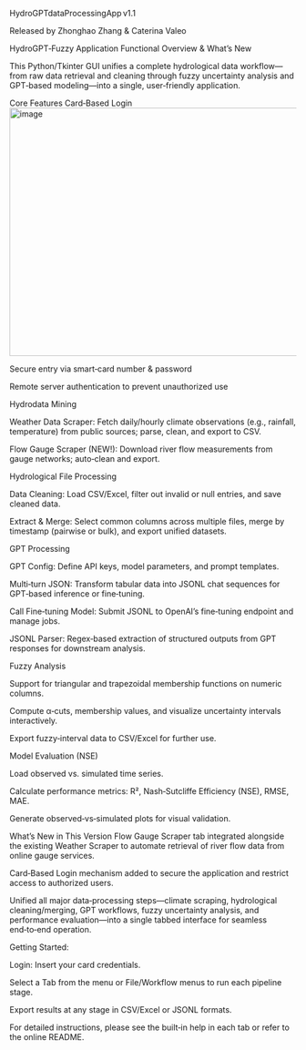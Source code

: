 HydroGPTdataProcessingApp v1.1

Released by Zhonghao Zhang & Caterina Valeo

HydroGPT‑Fuzzy Application
Functional Overview & What’s New

This Python/Tkinter GUI unifies a complete hydrological data workflow—from raw data retrieval and cleaning through fuzzy uncertainty analysis and GPT‑based modeling—into a single, user‑friendly application.

Core Features
Card‑Based Login
<img width="513" height="436" alt="image" src="https://github.com/user-attachments/assets/9d56b74d-8bb6-44da-a3c4-63816c289342" />


Secure entry via smart‑card number & password

Remote server authentication to prevent unauthorized use

Hydrodata Mining

Weather Data Scraper: Fetch daily/hourly climate observations (e.g., rainfall, temperature) from public sources; parse, clean, and export to CSV.

Flow Gauge Scraper (NEW!): Download river flow measurements from gauge networks; auto‑clean and export.

Hydrological File Processing

Data Cleaning: Load CSV/Excel, filter out invalid or null entries, and save cleaned data.

Extract & Merge: Select common columns across multiple files, merge by timestamp (pairwise or bulk), and export unified datasets.

GPT Processing

GPT Config: Define API keys, model parameters, and prompt templates.

Multi‑turn JSON: Transform tabular data into JSONL chat sequences for GPT‑based inference or fine‑tuning.

Call Fine‑tuning Model: Submit JSONL to OpenAI’s fine‑tuning endpoint and manage jobs.

JSONL Parser: Regex‑based extraction of structured outputs from GPT responses for downstream analysis.

Fuzzy Analysis

Support for triangular and trapezoidal membership functions on numeric columns.

Compute α‑cuts, membership values, and visualize uncertainty intervals interactively.

Export fuzzy‑interval data to CSV/Excel for further use.

Model Evaluation (NSE)

Load observed vs. simulated time series.

Calculate performance metrics: R², Nash‑Sutcliffe Efficiency (NSE), RMSE, MAE.

Generate observed‑vs‑simulated plots for visual validation.

What’s New in This Version
Flow Gauge Scraper tab integrated alongside the existing Weather Scraper to automate retrieval of river flow data from online gauge services.

Card‑Based Login mechanism added to secure the application and restrict access to authorized users.

Unified all major data‑processing steps—climate scraping, hydrological cleaning/merging, GPT workflows, fuzzy uncertainty analysis, and performance evaluation—into a single tabbed interface for seamless end‑to‑end operation.

Getting Started:

Login: Insert your card credentials.

Select a Tab from the menu or File/Workflow menus to run each pipeline stage.

Export results at any stage in CSV/Excel or JSONL formats.

For detailed instructions, please see the built‑in help in each tab or refer to the online README.
